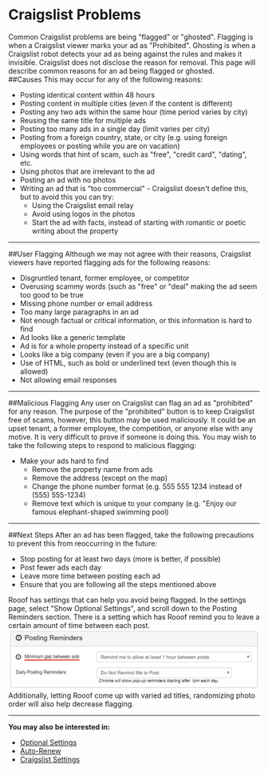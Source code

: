 # Craigslist Problems

 Common Craigslist problems are being "flagged" or "ghosted". Flagging is when a Craigslist viewer marks your ad as "Prohibited". Ghosting is when a Craigslist robot detects your ad as being against the rules and makes it invisible. Craigslist does not disclose the reason for removal. This page will describe common reasons for an ad being flagged or ghosted.
 <br>
 ##Causes
This may occur for any of the following reasons:
- Posting identical content within 48 hours
- Posting content in multiple cities (even if the content is different)
- Posting any two ads within the same hour (time period varies by city)
- Reusing the same title for multiple ads
- Posting too many ads in a single day (limit varies per city)
- Posting from a foreign country, state, or city (e.g. using foreign employees or posting while you are on vacation)
- Using words that hint of scam, such as "free", "credit card", "dating", etc.
- Using photos that are irrelevant to the ad
- Posting an ad with no photos
- Writing an ad that is "too commercial" - Craigslist doesn't define this, but to avoid this you can try:
     - Using the Craigslist email relay
     - Avoid using logos in the photos
     - Start the ad with facts, instead of starting with romantic or poetic writing about the property
---
##User Flagging
Although we may not agree with their reasons, Craigslist viewers have reported flagging ads for the following reasons:
- Disgruntled tenant, former employee, or competitor
- Overusing scammy words (such as "free" or "deal" making the ad seem too good to be true
- Missing phone number or email address
- Too many large paragraphs in an ad
- Not enough factual or critical information, or this information is hard to find
- Ad looks like a generic template
- Ad is for a whole property instead of a specific unit
- Looks like a big company (even if you are a big company)
- Use of HTML, such as bold or underlined text (even though this is allowed)
- Not allowing email responses
---
##Malicious Flagging
Any user on Craigslist can flag an ad as "prohibited" for any reason. The purpose of the "prohibited" button is to keep Craigslist free of scams, however, this button may be used maliciously. It could be an upset tenant, a former employee, the competition, or anyone else with any motive. It is very difficult to prove if someone is doing this. You may wish to take the following steps to respond to malicious flagging:
- Make your ads hard to find
     - Remove the property name from ads
     - Remove the address (except on the map)
     - Change the phone number format (e.g. 555 555 1234 instead of (555) 555-1234)
     - Remove text which is unique to your company (e.g. "Enjoy our famous elephant-shaped swimming pool)
---
##Next Steps
After an ad has been flagged, take the following precautions to prevent this from reoccurring in the future:
- Stop posting for at least two days (more is better, if possible)
- Post fewer ads each day
- Leave more time between posting each ad
- Ensure that you are following all the steps mentioned above

Rooof has settings that can help you avoid being flagged. In the settings page, select "Show Optional Settings", and scroll down to the Posting Reminders section. There is a setting which has Rooof remind you to leave a certain amount of time between each post.
![](Flagging.jpg)
Additionally, letting Rooof come up with varied ad titles, randomizing photo order will also help decrease flagging.

---

**You may also be interested in:**
- [Optional Settings](http://docs.rooof.com/rooof_optional_settings.html)
- [Auto-Renew](http://docs.rooof.com/auto-renew.html)
- [Craigslist Settings](http://docs.rooof.com/craigslistsetting_md.html)


  